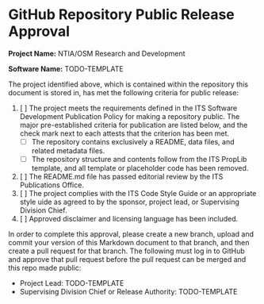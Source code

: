 # GitHub Repository Public Release Approval

**Project Name:** NTIA/OSM Research and Development

**Software Name:** TODO-TEMPLATE

The project identified above, which is contained within the repository this
document is stored in, has met the following criteria for public release:

1. [ ] The project meets the requirements defined
in the ITS Software Development Publication Policy for making a repository public.
The major pre-established criteria for publication are listed below, and the check
mark next to each attests that the criterion has been met.
    * [ ] The repository contains exclusively a README, data files, and related metadata files.
    * [ ] The repository structure and contents follow from the ITS PropLib template, and
    all template or placeholder code has been removed.
2. [ ] The README.md file has passed editorial review by the ITS Publications Office.
3. [ ] The project complies with the ITS Code Style Guide or an appropriate style
uide as agreed to by the sponsor, project lead, or Supervising Division Chief.
4. [ ] Approved disclaimer and licensing language has been included.

In order to complete this approval, please create a new branch, upload and commit
your version of this Markdown document to that branch, and then create a pull request
for that branch. The following must log in to GitHub and approve that pull request
before the pull request can be merged and this repo made public:

* Project Lead: TODO-TEMPLATE
* Supervising Division Chief or Release Authority: TODO-TEMPLATE
